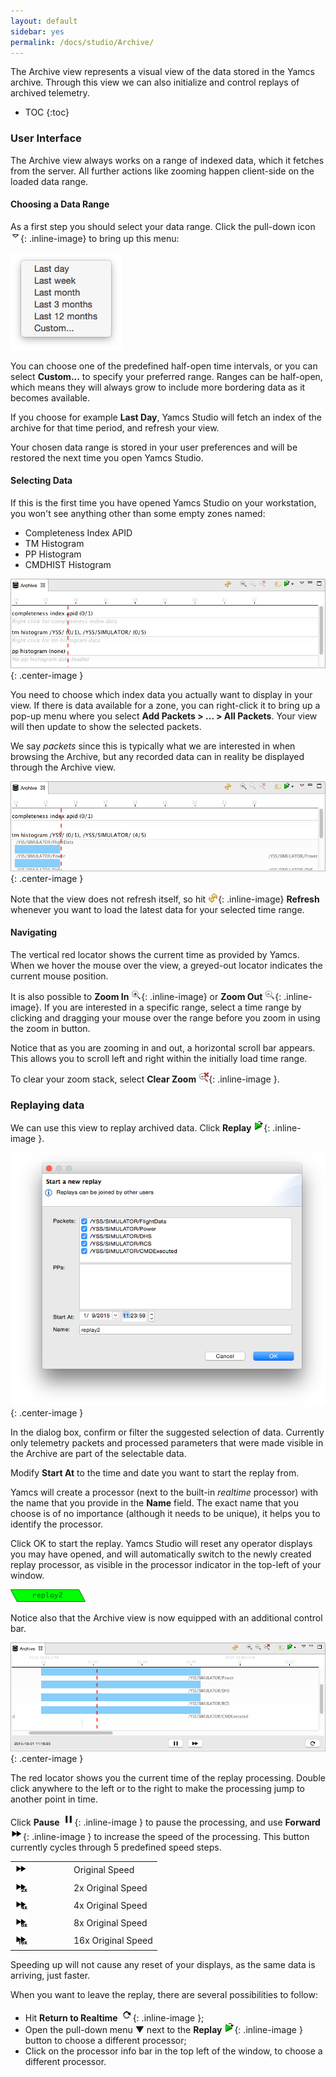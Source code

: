 ```yaml
---
layout: default
sidebar: yes
permalink: /docs/studio/Archive/
---
```


The Archive view represents a visual view of the data stored in the Yamcs archive. Through this view we can also initialize and control replays of archived telemetry.

* TOC
{:toc}

### User Interface
The Archive view always works on a range of indexed data, which it fetches from the server. All further actions like zooming happen client-side on the loaded data range.

#### Choosing a Data Range
As a first step you should select your data range. Click the pull-down icon ![Pull-down Menu](/assets/studio/view-pulldown.png){: .inline-image} to bring up this menu:

![Choose Data Range](/assets/studio/archive-range.png)

You can choose one of the predefined half-open time intervals, or you can select **Custom...** to specify your preferred range. Ranges can be half-open, which means they will always grow to include more bordering data as it becomes available.

If you choose for example **Last Day**, Yamcs Studio will fetch an index of the archive for that time period, and refresh your view.

Your chosen data range is stored in your user preferences and will be restored the next time you open Yamcs Studio.

#### Selecting Data
If this is the first time you have opened Yamcs Studio on your workstation, you won't see anything other than some empty zones named:

* Completeness Index APID
* TM Histogram
* PP Histogram
* CMDHIST Histogram

![Archive with Hidden Data](/assets/studio/archive-empty.png){: .center-image }

You need to choose which index data you actually want to display in your view. If there is data available for a zone, you can right-click it to bring up a pop-up menu where you select **Add Packets > ... > All Packets**. Your view will then update to show the selected packets.

<div class="hint">
    We say <em>packets</em> since this is typically what we are interested in when browsing the Archive, but any recorded data can in reality be displayed through the Archive view.
</div>

![Archive](/assets/studio/archive.png){: .center-image }

Note that the view does not refresh itself, so hit ![Refresh](/assets/studio/icons/refresh.png){: .inline-image} **Refresh** whenever you want to load the latest data for your selected time range.

#### Navigating
The vertical red locator shows the current time as provided by Yamcs. When we hover the mouse over the view, a greyed-out locator indicates the current mouse position.

It is also possible to **Zoom In** ![Zoom In](/assets/studio/icons/zoom_in.png){: .inline-image} or **Zoom Out** ![Zoom Out](/assets/studio/icons/zoom_out.png){: .inline-image}. If you are interested in a specific range, select a time range by clicking and dragging your mouse over the range before you zoom in using the zoom in button.

Notice that as you are zooming in and out, a horizontal scroll bar appears. This allows you to scroll left and right within the initially load time range.

To clear your zoom stack, select **Clear Zoom** ![Clear Zoom](/assets/studio/icons/zoom_clear.png){: .inline-image }.  

### Replaying data
We can use this view to replay archived data. Click **Replay** ![Replay](/assets/studio/icons/replay.png){: .inline-image }.

![Replay Dialog](/assets/studio/replay-dialog.png){: .center-image }

In the dialog box, confirm or filter the suggested selection of data. Currently only telemetry packets and processed parameters that were made visible in the Archive are part of the selectable data. 

Modify **Start At** to the time and date you want to start the replay from.

Yamcs will create a processor (next to the built-in *realtime* processor) with the name that you provide in the **Name** field. The exact name that you choose is of no importance (although it needs to be unique), it helps you to identify the processor.

Click OK to start the replay. Yamcs Studio will reset any operator displays you may have opened, and will automatically switch to the newly created replay processor, as visible in the processor indicator in the top-left of your window.

![Replay Processor](/assets/studio/replay-processor.png)

Notice also that the Archive view is now equipped with an additional control bar.

![Replaying](/assets/studio/replaying.png){: .center-image }

The red locator shows you the current time of the replay processing. Double click anywhere to the left or to the right to make the processing jump to another point in time.

Click **Pause** ![Pause](/assets/studio/icons/pause.png){: .inline-image } to pause the processing, and use **Forward** ![Forward](/assets/studio/icons/forward.png){: .inline-image } to increase the speed of the processing. This button currently cycles through 5 predefined speed steps.

<table class="inline">
    <tr>
        <td width="80"><img src="/assets/studio/icons/forward.png"></td>
        <td>Original Speed</td>
    </tr>
    <tr>
        <td><img src="/assets/studio/icons/forward2x.png"></td>
        <td>2x Original Speed</td>
    </tr>
    <tr>
        <td><img src="/assets/studio/icons/forward4x.png"></td>
        <td>4x Original Speed</td>
    </tr>
    <tr>
        <td><img src="/assets/studio/icons/forward8x.png"></td>
        <td>8x Original Speed</td>
    </tr>
    <tr>
        <td><img src="/assets/studio/icons/forward16x.png"></td>
        <td>16x Original Speed</td>
    </tr>
</table>

Speeding up will not cause any reset of your displays, as the same data is arriving, just faster.

When you want to leave the replay, there are several possibilities to follow:

* Hit **Return to Realtime** ![Return to Realtime](/assets/studio/icons/redo.png){: .inline-image };
* Open the pull-down menu &#x25BC; next to the **Replay** ![Replay](/assets/studio/icons/replay.png){: .inline-image } button to choose a different processor;
* Click on the processor info bar in the top left of the window, to choose a different processor.
